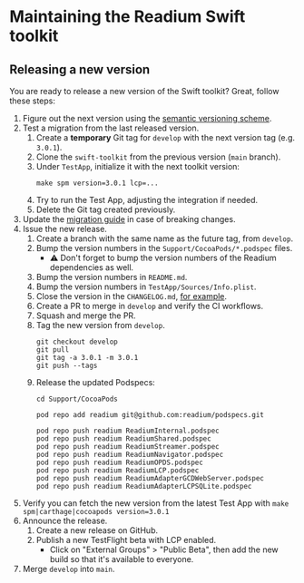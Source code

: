 # Maintaining the Readium Swift toolkit

## Releasing a new version

You are ready to release a new version of the Swift toolkit? Great, follow these steps:

1. Figure out the next version using the [semantic versioning scheme](https://semver.org).
2. Test a migration from the last released version.
    1. Create a **temporary** Git tag for `develop` with the next version tag (e.g. `3.0.1`).
    2. Clone the `swift-toolkit` from the previous version (`main` branch).
    3. Under `TestApp`, initialize it with the next toolkit version:
        ```shell
        make spm version=3.0.1 lcp=...
        ```
    4. Try to run the Test App, adjusting the integration if needed.
    5. Delete the Git tag created previously.
3. Update the [migration guide](Documentation/Migration%20Guide.md) in case of breaking changes.
4. Issue the new release.
    1. Create a branch with the same name as the future tag, from `develop`.
    2. Bump the version numbers in the `Support/CocoaPods/*.podspec` files.
        * :warning: Don't forget to bump the version numbers of the Readium dependencies as well.
    3. Bump the version numbers in `README.md`.
    4. Bump the version numbers in `TestApp/Sources/Info.plist`.
    5. Close the version in the `CHANGELOG.md`, [for example](https://github.com/readium/swift-toolkit/pull/353/commits/a0714589b3da928dd923ba78f379116715797333#diff-06572a96a58dc510037d5efa622f9bec8519bc1beab13c9f251e97e657a9d4ed).
    6. Create a PR to merge in `develop` and verify the CI workflows.
    7. Squash and merge the PR.
    8. Tag the new version from `develop`.
        ```shell
        git checkout develop
        git pull
        git tag -a 3.0.1 -m 3.0.1
        git push --tags
        ```
    9. Release the updated Podspecs:
        ```shell
        cd Support/CocoaPods

        pod repo add readium git@github.com:readium/podspecs.git

        pod repo push readium ReadiumInternal.podspec
        pod repo push readium ReadiumShared.podspec
        pod repo push readium ReadiumStreamer.podspec
        pod repo push readium ReadiumNavigator.podspec
        pod repo push readium ReadiumOPDS.podspec
        pod repo push readium ReadiumLCP.podspec
        pod repo push readium ReadiumAdapterGCDWebServer.podspec
        pod repo push readium ReadiumAdapterLCPSQLite.podspec
        ```
5. Verify you can fetch the new version from the latest Test App with `make spm|carthage|cocoapods version=3.0.1`
7. Announce the release.
    1. Create a new release on GitHub.
    2. Publish a new TestFlight beta with LCP enabled.
        * Click on "External Groups" > "Public Beta", then add the new build so that it's available to everyone.
8. Merge `develop` into `main`.

